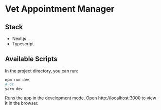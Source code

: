 # Vet Appointment Manager

## Stack
* Next.js
* Typescript


## Available Scripts

In the project directory, you can run:

```bash
npm run dev
# or
yarn dev
```

Runs the app in the development mode.
Open [http://localhost:3000](http://localhost:3000) to view it in the browser.